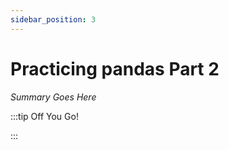 ```yaml
---
sidebar_position: 3
---
```


# Practicing pandas Part 2

_Summary Goes Here_

:::tip Off You Go!

<QuestButton text="Happy Questing" link='' />

:::

